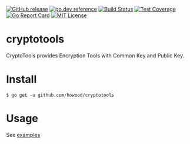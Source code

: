 
[![GitHub release](http://img.shields.io/github/release/howood/cryptotools.svg?style=flat-square)][release]
[![go.dev reference](https://img.shields.io/badge/go.dev-reference-007d9c?logo=go&logoColor=white&style=flat-square)](https://pkg.go.dev/github.com/howood/cryptotools)
[![Build Status](https://github.com/howood/cryptotools/actions/workflows/test.yml/badge.svg?branch=master)](https://github.com/howood/cryptotools/actions)
[![Test Coverage](https://api.codeclimate.com/v1/badges/602d3da6bcbbadcbd255/test_coverage)](https://codeclimate.com/github/howood/cryptotools/test_coverage)
[![Go Report Card](https://goreportcard.com/badge/github.com/howood/cryptotools)](https://goreportcard.com/report/github.com/howood/cryptotools)
[![MIT License](http://img.shields.io/badge/license-MIT-blue.svg?style=flat-square)][license]

[release]: https://github.com/howood/cryptotools/releases
[license]: https://github.com/howood/cryptotools/blob/master/LICENSE

# cryptotools

CryptoTools provides Encryption Tools with Common Key and Public Key.

# Install

```
$ go get -u github.com/howood/cryptotools
```

# Usage

See [examples](examples/)
